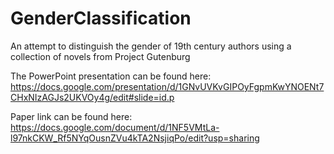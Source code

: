 # GenderClassification
An attempt to distinguish the gender of 19th century authors using a collection of novels from Project Gutenburg


The PowerPoint presentation can be found here:
https://docs.google.com/presentation/d/1GNvUVKvGIPOyFgpmKwYNOENt7CHxNIzAGJs2UKVOy4g/edit#slide=id.p


Paper link can be found here:
https://docs.google.com/document/d/1NF5VMtLa-l97nkCKW_Rf5NYqOusnZVu4kTA2NsjiqPo/edit?usp=sharing
